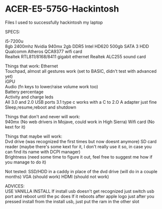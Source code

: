 # ACER-E5-575G-Hackintosh
Files I used to successfully hackintosh my laptop


SPECS:

i5-7200u   
8gb 2400mhz 
Nvidia 940mx 2gb DDR5 
Intel HD620 
500gb SATA 3 HDD   
Qualcomm Atheros QCA9377 wifi card  
Realtek RTL811/8168/8411 gigabit ethernet 
Realtek ALC255 sound card 


Things that work: 
Ethernet  
Touchpad, almost all gestures work (set to BASIC, didn't test with advanced yet)  
iGPU  
Audio (fn keys to lower/raise volume work too)  
Battery percentage  
Activity and charge leds  
All 3.0 and 2.0 USB ports 
3.1 type c works with a C to 2.O A adapter just fine  
Sleep,resume,reboot and shutdown  

Things that don't and never will work:   
940mx (No web drivers in Mojave, could work in High Sierra) 
Wifi card (No kext for it)  

Things that maybe will work:  
Dvd drive (was recognized the first times but now doesnt anymore) 
SD card reader (maybe there's some kext for it, I don't really use it so, in case you can find its name with DCPI manager)  
Brightness (need some time to figure it out, feel free to suggest me how if you manage to do it)  

Not tested: 
SSD/HDD in a caddy in place of the dvd drive (will do in a couple months) 
VGA (should work) 
HDMI (should not work)  


ADVICES:  
USE VANILLA INSTALL 
If install usb doesn't get recognized just switch usb port and reboot until the pc does 
If it reboots after apple logo just after you pressed install from the install usb, just put the ram in the other slot  


